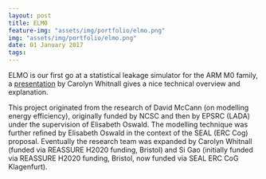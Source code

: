 ```yaml
---
layout: post
title: ELMO
feature-img: "assets/img/portfolio/elmo.png"
img: "assets/img/portfolio/elmo.png"
date: 01 January 2017
tags:
---
```

ELMO is our first go at a statistical leakage simulator for the ARM M0 family, a [presentation](https://www.usenix.org/conference/usenixsecurity17/technical-sessions/presentation/mccann) by Carolyn Whitnall gives a nice technical overview and explanation.

This project originated from the research of David McCann (on modelling energy efficiency), originally funded by NCSC and then by EPSRC (LADA) under the supervision of Elisabeth Oswald. The modelling technique was further refined by Elisabeth Oswald in the context of the SEAL (ERC Cog) proposal. Eventually the research team was expanded by Carolyn Whitnall (funded via REASSURE H2020 funding, Bristol) and Si Gao (initially funded via REASSURE H2020 funding, Bristol, now funded via SEAL ERC CoG Klagenfurt).
